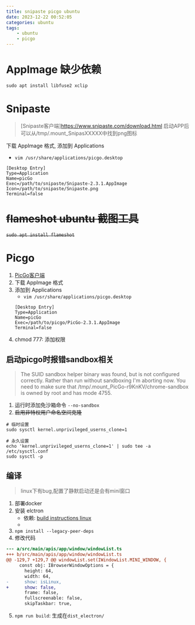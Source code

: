 ```yaml
---
title: snipaste picgo ubuntu
date: 2023-12-22 00:52:05
categories: ubuntu
tags:
    - ubuntu
    - picgo
---
```


# AppImage 缺少依赖
`sudo apt install libfuse2 xclip`


# Snipaste
> [Snipaste客户端]https://www.snipaste.com/download.html
> 启动APP后可以从/tmp/.mount_SnipasXXXXX中找到png图标

下载 AppImage 格式, 添加到 Applications
+ `vim /usr/share/applications/picgo.desktop`
```
[Desktop Entry]
Type=Application
Name=picGo
Exec=/path/to/snipaste/Snipaste-2.3.1.AppImage
Icon=/path/to/snipaste/Snipaste.png
Terminal=false
```

# ~~flameshot ubuntu 截图工具~~
~~`sudo apt install flameshot`~~


# Picgo
1. [PicGo客户端](https://github.com/Molunerfinn/PicGo)
2. 下载 AppImage 格式
3. 添加到 Applications
    + `vim /usr/share/applications/picgo.desktop`
    ```
    [Desktop Entry]
    Type=Application
    Name=picGo
    Exec=/path/to/picgo/PicGo-2.3.1.AppImage
    Terminal=false
    ```
4. chmod 777: 添加权限

## 启动picgo时报错sandbox相关
> The SUID sandbox helper binary was found, but is not configured correctly. Rather than run without sandboxing I'm aborting now. You need to make sure that /tmp/.mount_PicGo-r9KnKV/chrome-sandbox is owned by root and has mode 4755.

1. 运行时添加免沙箱命令 `--no-sandbox`
2. ~~启用非特权用户命名空间克隆~~
```shell
# 临时设置
sudo sysctl kernel.unprivileged_userns_clone=1

# 永久设置
echo 'kernel.unprivileged_userns_clone=1' | sudo tee -a /etc/sysctl.conf
sudo sysctl -p
```

## 编译
> linux下有bug,配置了静默启动还是会有mini窗口

1. 部署docker
2. 安装 elctron
    + 依赖: [build instructions linux](https://www.electronjs.org/docs/latest/development/build-instructions-linux)
    +
3. `npm install --legacy-peer-deps`
4. 修改代码
```patch
--- a/src/main/apis/app/window/windowList.ts
+++ b/src/main/apis/app/window/windowList.ts
@@ -129,7 +129,7 @@ windowList.set(IWindowList.MINI_WINDOW, {
     const obj: IBrowserWindowOptions = {
       height: 64,
       width: 64,
-      show: isLinux,
+      show: false,
       frame: false,
       fullscreenable: false,
       skipTaskbar: true,
```
5. `npm run build`: 生成在`dist_electron/`
